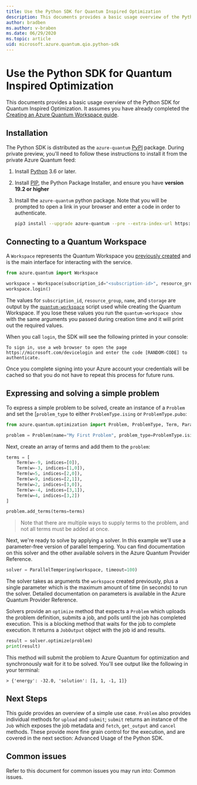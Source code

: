 ```yaml
---
title: Use the Python SDK for Quantum Inspired Optimization
description: This documents provides a basic usage overview of the Python SDK for Quantum Inspired Optimization.
author: bradben
ms.author: v-braben
ms.date: 06/29/2020
ms.topic: article
uid: microsoft.azure.quantum.qio.python-sdk
---
```


# Use the Python SDK for Quantum Inspired Optimization

This documents provides a basic usage overview of the Python SDK for Quantum
Inspired Optimization. It assumes you have already completed the [Creating an
Azure Quantum Workspace guide](xref:microsoft.azure.quantum.workspaces-portal).

## Installation

The Python SDK is distributed as the `azure-quantum` [PyPI](https://pypi.org)
package. During private preview, you'll need to follow these instructions to
install it from the private Azure Quantum feed:

1. Install [Python](https://www.python.org/downloads/) 3.6 or later.
1. Install [PIP](https://pip.pypa.io/en/stable/), the Python Package Installer,
   and ensure you have **version 19.2 or higher**
1. Install the `azure-quantum` python package. Note that you will be prompted to
   open a link in your browser and enter a code in order to authenticate.

   ```bash
   pip3 install --upgrade azure-quantum --pre --extra-index-url https://pkgs.dev.azure.com/ms-quantum-public/9af4e09e-a436-4aca-9559-2094cfe8d80c/_packaging/alpha/pypi/simple/
   ```

## Connecting to a Quantum Workspace

A `Workspace` represents the Quantum Workspace you [previously
created](xref:microsoft.azure.quantum.workspaces-portal) and is the main interface for
interacting with the service.

```python
from azure.quantum import Workspace

workspace = Workspace(subscription_id="<subscription-id>", resource_group="<resource-group>", name="<workspace-name>", storage="<storage_connection_string>")
workspace.login()
```

The values for `subscription_id`, `resource_group`, `name`, and `storage` are
output by the
[`quantum-workspace`](https://dev.azure.com/AzureQuantum-PreviewCustomers/PrivatePreview/_git/scripts)
script used while creating the Quantum Workspace. If you lose these values you
run the `quantum-workspace show` with the same arguments you passed during
creation time and it will print out the required values.

When you call `login`, the SDK will see the following printed in your console:

```output
To sign in, use a web browser to open the page https://microsoft.com/devicelogin and enter the code [RANDOM-CODE] to authenticate.
```

Once you complete signing into your Azure account your credentials will be
cached so that you do not have to repeat this process for future runs.

## Expressing and solving a simple problem

To express a simple problem to be solved, create an instance of a `Problem` and
set the [`problem_type` to either `ProblemType.ising` or
`ProblemType.pubo`:

```py
from azure.quantum.optimization import Problem, ProblemType, Term, ParallelTempering

problem = Problem(name="My First Problem", problem_type=ProblemType.ising)
```

Next, create an array of terms and add them to the `problem`:

```py
terms = [
    Term(w=-9, indices=[0]),
    Term(w=-3, indices=[1,0]),
    Term(w=5, indices=[2,0]),
    Term(w=9, indices=[2,1]),
    Term(w=2, indices=[3,0]),
    Term(w=-4, indices=[3,1]),
    Term(w=4, indices=[3,2])
]

problem.add_terms(terms=terms)
```

> Note that there are multiple ways
> to supply terms to the problem, and not all terms must be added at once.

Next, we're ready to solve by applying a solver. In this example we'll use a
parameter-free version of parallel tempering. You can find documentation on this
solver and the other available solvers in the Azure Quantum Provider
Reference.

```py
solver = ParallelTempering(workspace, timeout=100)
```

The solver takes as arguments the `workspace` created previously, plus a single
parameter which is the maximum amount of time (in seconds) to run the solver.
Detailed documentation on parameters is available in the Azure Quantum Provider
Reference.

Solvers provide an `optimize` method that expects a `Problem` which uploads the
problem definition, submits a job, and polls until the job has completed
execution. This is a blocking method that waits for the job to complete
execution. It returns a `JobOutput` object with the job id and results.

```py
result = solver.optimize(problem)
print(result)
```

This method will submit the problem to Azure Quantum for optimization and
synchronously wait for it to be solved. You'll see output like the following in
your terminal:

```
> {'energy': -32.0, 'solution': [1, 1, -1, 1]}
```

## Next Steps

This guide provides an overview of a simple use case. `Problem` also provides
individual methods for `upload` and `submit`; `submit` returns an instance of
the `Job` which exposes the job metadata and `fetch`, `get_output` and `cancel`
methods. These provide more fine grain control for the execution, and are
covered in the next section: Advanced Usage of the Python
SDK.

## Common issues

Refer to this document for common issues you may run into: Common
issues.
